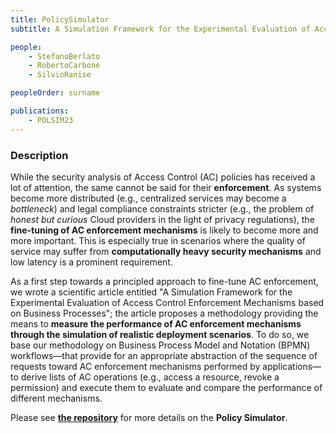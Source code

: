 ```yaml
---
title: PolicySimulator
subtitle: A Simulation Framework for the Experimental Evaluation of Access Control Enforcement Mechanisms based on Business Processes

people:
    - StefanoBerlato
    - RobertoCarbone
    - SilvioRanise

peopleOrder: surname

publications:
    - POLSIM23
---
```


### Description

While the security analysis of Access Control (AC) policies has received a lot of attention, the same cannot be said for their **enforcement**. As systems become more distributed (e.g., centralized services may become a *bottleneck*) and legal compliance constraints stricter (e.g., the problem of *honest but curious* Cloud providers in the light of privacy regulations), the **fine-tuning of AC enforcement mechanisms** is likely to become more and more important. This is especially true in scenarios where the quality of service may suffer from **computationally heavy security mechanisms** and low latency is a prominent requirement. 

As a first step towards a principled approach to fine-tune AC enforcement, we wrote a scientific article entitled "A Simulation Framework for the Experimental Evaluation of Access Control Enforcement Mechanisms based on Business Processes"; the article proposes a methodology providing the means to **measure the performance of AC enforcement mechanisms through the simulation of realistic deployment scenarios**. To do so, we base our methodology on Business Process Model and Notation (BPMN) workflows—that provide for an appropriate abstraction of the sequence of requests toward AC enforcement mechanisms performed by applications—to derive lists of AC operations (e.g., access a resource, revoke a permission) and execute them to evaluate and compare the performance of different mechanisms.

Please see [**the repository**](https://github.com/stfbk/PolicySimulator) for more details on the **Policy Simulator**.